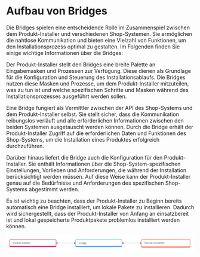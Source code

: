 # Aufbau von Bridges

Die Bridges spielen eine entscheidende Rolle im Zusammenspiel zwischen dem Produkt-Installer und verschiedenen Shop-Systemen. Sie ermöglichen die nahtlose Kommunikation und bieten eine Vielzahl von Funktionen, um den Installationsprozess optimal zu gestalten. Im Folgenden finden Sie einige wichtige Informationen über die Bridges:

Der Produkt-Installer stellt den Bridges eine breite Palette an Eingabemasken und Prozessen zur Verfügung. Diese dienen als Grundlage für die Konfiguration und Steuerung des Installationsablaufs. Die Bridges nutzen diese Masken und Prozesse, um dem Produkt-Installer mitzuteilen, was zu tun ist und welche spezifischen Schritte und Masken während des Installationsprozesses ausgeführt werden sollen.

Eine Bridge fungiert als Vermittler zwischen der API des Shop-Systems und dem Produkt-Installer selbst. Sie stellt sicher, dass die Kommunikation reibungslos verläuft und alle erforderlichen Informationen zwischen den beiden Systemen ausgetauscht werden können. Durch die Bridge erhält der Produkt-Installer Zugriff auf die erforderlichen Daten und Funktionen des Shop-Systems, um die Installation eines Produktes erfolgreich durchzuführen.

Darüber hinaus liefert die Bridge auch die Konfiguration für den Produkt-Installer. Sie enthält Informationen über die Shop-System-spezifischen Einstellungen, Vorlieben und Anforderungen, die während der Installation berücksichtigt werden müssen. Auf diese Weise kann der Produkt-Installer genau auf die Bedürfnisse und Anforderungen des spezifischen Shop-Systems abgestimmt werden.

Es ist wichtig zu beachten, dass der Produkt-Installer zu Beginn bereits automatisch eine Bridge installiert, um lokale Pakete zu installieren. Dadurch wird sichergestellt, dass der Produkt-Installer von Anfang an einsatzbereit ist und lokal gespeicherte Produktpakete problemlos installiert werden können.

![bundle-communication.jpg](../assets/bundle-communication.jpg)
